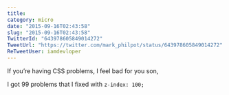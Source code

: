 ```yaml
---
title: 
category: micro
date: "2015-09-16T02:43:58"
slug: "2015-09-16T02:43:58"
TwitterId: "643978605849014272"
TweetUrl: "https://twitter.com/mark_philpot/status/643978605849014272"
ReTweetUser: iamdevloper
---
```


<i class="fa fa-retweet" aria-hidden="true"></i> If you’re having CSS problems,
I feel bad for you son,

I got 99 problems that I fixed with `z-index: 100;`
